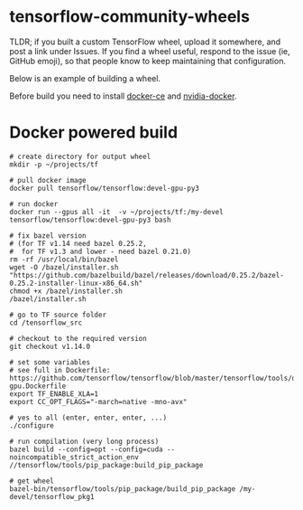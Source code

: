 # tensorflow-community-wheels
TLDR; if you built a custom TensorFlow wheel, upload it somewhere, and post a link under Issues.
If you find a wheel useful, respond to the issue (ie, GitHub emoji), so that people know to keep maintaining that configuration.

Below is an example of building a wheel.

Before build you need to install [docker-ce](https://docs.docker.com/install/) and [nvidia-docker](https://github.com/NVIDIA/nvidia-docker/wiki/Installation-(Native-GPU-Support)).


# Docker powered build
```
# create directory for output wheel
mkdir -p ~/projects/tf

# pull docker image
docker pull tensorflow/tensorflow:devel-gpu-py3

# run docker
docker run --gpus all -it  -v ~/projects/tf:/my-devel tensorflow/tensorflow:devel-gpu-py3 bash

# fix bazel version
# (for TF v1.14 need bazel 0.25.2,
#  for TF v1.3 and lower - need bazel 0.21.0)
rm -rf /usr/local/bin/bazel
wget -O /bazel/installer.sh "https://github.com/bazelbuild/bazel/releases/download/0.25.2/bazel-0.25.2-installer-linux-x86_64.sh"
chmod +x /bazel/installer.sh
/bazel/installer.sh

# go to TF source folder
cd /tensorflow_src

# checkout to the required version
git checkout v1.14.0

# set some variables
# see full in Dockerfile: https://github.com/tensorflow/tensorflow/blob/master/tensorflow/tools/dockerfiles/dockerfiles/devel-gpu.Dockerfile
export TF_ENABLE_XLA=1
export CC_OPT_FLAGS="-march=native -mno-avx"

# yes to all (enter, enter, enter, ...)
./configure

# run compilation (very long process)
bazel build --config=opt --config=cuda --noincompatible_strict_action_env //tensorflow/tools/pip_package:build_pip_package

# get wheel
bazel-bin/tensorflow/tools/pip_package/build_pip_package /my-devel/tensorflow_pkg1
```
